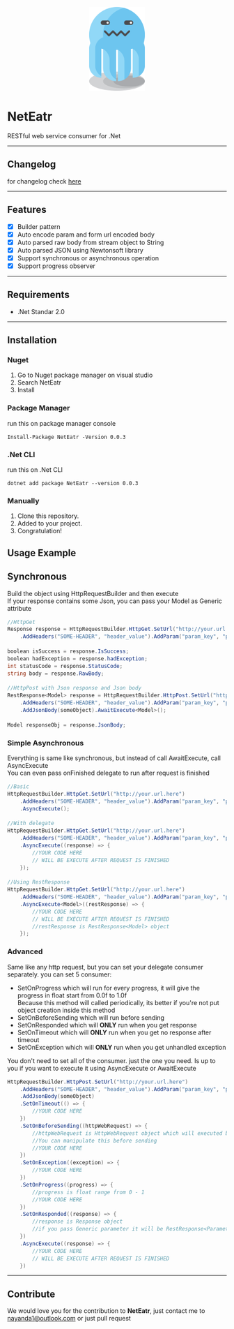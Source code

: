 <p align="center">
  <img width="128" height="192" src="net.eatr.png"/>
</p>

# NetEatr
RESTful web service consumer for .Net

---
## Changelog
for changelog check [here](CHANGELOG.md)

---
## Features

- [x] Builder pattern
- [x] Auto encode param and form url encoded body
- [x] Auto parsed raw body from stream object to String
- [x] Auto parsed JSON using Newtonsoft library
- [x] Support synchronous or asynchronous operation
- [x] Support progress observer

---
## Requirements

- .Net Standar 2.0

---
## Installation
### Nuget
1. Go to Nuget package manager on visual studio
2. Search NetEatr
3. Install

### Package Manager
run this on package manager console

```
Install-Package NetEatr -Version 0.0.3
```
### .Net CLI
run this on .Net CLI

```
dotnet add package NetEatr --version 0.0.3
```
### Manually
1. Clone this repository.
2. Added to your project.
3. Congratulation!

## Usage Example
## Synchronous
Build the object using HttpRequestBuilder and then execute  
If your response contains some Json, you can pass your Model as Generic attribute

```cs
//HttpGet
Response response = HttpRequestBuilder.HttpGet.SetUrl("http://your.url.here")
    .AddHeaders("SOME-HEADER", "header_value").AddParam("param_key", "param_value").AwaitExecute();
    
boolean isSuccess = response.IsSuccess;
boolean hadException = response.hadException;
int statusCode = response.StatusCode;
string body = response.RawBody;

//HttpPost with Json response and Json body
RestResponse<Model> response = HttpRequestBuilder.HttpPost.SetUrl("http://your.url.here")
    .AddHeaders("SOME-HEADER", "header_value").AddParam("param_key", "param_value")
    .AddJsonBody(someObject).AwaitExecute<Model>();

Model responseObj = response.JsonBody;
```

### Simple Asynchronous
Everything is same like synchronous, but instead of call AwaitExecute, call AsyncExecute  
You can even pass onFinished delegate to run after request is finished

```cs
//Basic
HttpRequestBuilder.HttpGet.SetUrl("http://your.url.here")
    .AddHeaders("SOME-HEADER", "header_value").AddParam("param_key", "param_value")
    .AsyncExecute();
    
//With delegate
HttpRequestBuilder.HttpGet.SetUrl("http://your.url.here")
    .AddHeaders("SOME-HEADER", "header_value").AddParam("param_key", "param_value")
    .AsyncExecute((response) => {
        //YOUR CODE HERE
        // WILL BE EXECUTE AFTER REQUEST IS FINISHED
    });

//Using RestResponse
HttpRequestBuilder.HttpGet.SetUrl("http://your.url.here")
    .AddHeaders("SOME-HEADER", "header_value").AddParam("param_key", "param_value")
    .AsyncExecute<Model>((restResponse) => {
        //YOUR CODE HERE
        // WILL BE EXECUTE AFTER REQUEST IS FINISHED
        //restResponse is RestResponse<Model> object
    });
```

### Advanced
Same like any http request, but you can set your delegate consumer separately. you can set 5 consumer:
- SetOnProgress which will run for every progress, it will give the progress in float start from 0.0f to 1.0f  
Because this method will called periodically, its better if you're not put object creation inside this method
- SetOnBeforeSending which will run before sending
- SetOnResponded which will **ONLY** run when you get response
- SetOnTimeout which will **ONLY** run when you get no response after timeout
- SetOnException which will **ONLY** run when you get unhandled exception

You don't need to set all of the consumer. just the one you need.
Is up to you if you want to execute it using AsyncExecute or AwaitExecute

```cs
HttpRequestBuilder.HttpPost.SetUrl("http://your.url.here")
    .AddHeaders("SOME-HEADER", "header_value").AddParam("param_key", "param_value")
    .AddJsonBody(someObject)
    .SetOnTimeout(() => {
        //YOUR CODE HERE
    })
    .SetOnBeforeSending((httpWebRequest) => {
        //httpWebRequest is HttpWebRequest object which will executed before sending
        //You can manipulate this before sending
        //YOUR CODE HERE
    })
    .SetOnException((exception) => {
        //YOUR CODE HERE
    })
    .SetOnProgress((progress) => {
        //progress is float range from 0 - 1
        //YOUR CODE HERE
    })
    .SetOnResponded((response) => {
        //response is Response object
        //if you pass Generic parameter it will be RestResponse<Parameter> object
    })
    .AsyncExecute((response) => {
        //YOUR CODE HERE
        // WILL BE EXECUTE AFTER REQUEST IS FINISHED
    })
```
---
## Contribute
We would love you for the contribution to **NetEatr**, just contact me to nayanda1@outlook.com or just pull request
